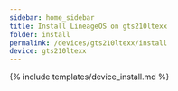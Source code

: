 ```yaml
---
sidebar: home_sidebar
title: Install LineageOS on gts210ltexx
folder: install
permalink: /devices/gts210ltexx/install
device: gts210ltexx
---
```

{% include templates/device_install.md %}
